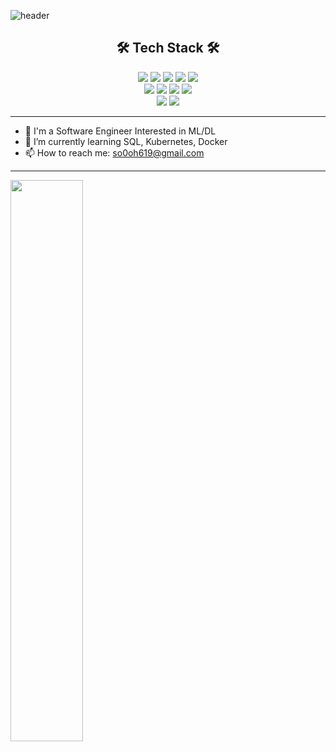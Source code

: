 ![header](https://capsule-render.vercel.app/api?type=waving&color=auto&height=180&section=header&text=Sohee's%20GitHub&fontSize=65&animation=fadeIn)
<h2 align="center"> 🛠 Tech Stack 🛠 </h2>
<div align=center>
  <img src="https://img.shields.io/badge/Python-3776AB?style=flat-square&logo=Python&logoColor=white"/>
  <img src="https://img.shields.io/badge/pytorch-EE4C2C?style=flat-square&logo=pytorch&logoColor=white"/>
  <img src="https://img.shields.io/badge/tensorflow-FF6F00?style=flat-square&logo=tensorflow&logoColor=white"/>
  <img src="https://img.shields.io/badge/keras-D00000?style=flat-square&logo=keras&logoColor=white"/>
  <img src="https://img.shields.io/badge/Swift-F05138?style=flat-square&logo=Swift&logoColor=white"/>
    <br>
    <img src="https://img.shields.io/badge/scikitlearn-F7931E?style=flat-square&logo=scikitlearn&logoColor=white"/>
    <img src="https://img.shields.io/badge/xcode-147EFB?style=flat-square&logo=xcode&logoColor=white"/>
    <img src="https://img.shields.io/badge/git-F05032?style=flat-square&logo=git&logoColor=white"/>
    <img src="https://img.shields.io/badge/sourcetree-0052CC?style=flat-square&logo=sourcetree&logoColor=white"/>
  <br>
  <img src="https://img.shields.io/badge/oracle-F80000?style=flat-square&logo=oracle&logoColor=white"/>
  <img src="https://img.shields.io/badge/mysql-4479A1?style=flat-square&logo=mysql&logoColor=white"/>
</div>

---
- 🔭 I'm a Software Engineer Interested in ML/DL
- 🌱 I’m currently learning SQL, Kubernetes, Docker
- 📫 How to reach me: so0oh619@gmail.com
---
<a href="https://github.com/ssh6lq">
    <img src="https://github-readme-stats.vercel.app/api/top-langs/?username=ssh6lq&layout=compact" width="48%">
  </a>

<!--
<div align="center">
  <a href="https://git.io/streak-stats"><img src="https://streak-stats.demolab.com?user=ssh6lq&theme=ayu-light" width="49%" alt="GitHub Streak" />
  </a>
  <a href="https://github.com/ssh6lq">
    <img src="https://github-readme-stats.vercel.app/api/top-langs/?username=ssh6lq&layout=compact" width="48%">
  </a>
</details>
-->


<!--
**ssh6lq/ssh6lq** is a ✨ _special_ ✨ repository because its `README.md` (this file) appears on your GitHub profile.

Here are some ideas to get you started:

- 🔭 I’m currently working on ...
- 🌱 I’m currently learning ...
- 👯 I’m looking to collaborate on ...
- 🤔 I’m looking for help with ...
- 💬 Ask me about ...
- 📫 How to reach me: ...
- 😄 Pronouns: ...
- ⚡ Fun fact: ...

<details>
<summary>
  <img src="https://raw.githubusercontent.com/Tarikul-Islam-Anik/Animated-Fluent-Emojis/master/Emojis/Hand%20gestures/Eyes.png" alt="Eyes" width="2%" /> 내가 지금 배우는 ... 
</summary>
   <br>
-->
